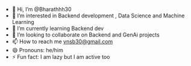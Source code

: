 - 👋 Hi, I’m @Bharathhh30
- 👀 I’m interested in Backend development , Data Science and Machine Learning
- 🌱 I’m currently learning Backend dev
- 💞️ I’m looking to collaborate on Backend and GenAi projects
- 📫 How to reach me vnsb30@gmail.com
- 😄 Pronouns: he/him
- ⚡ Fun fact: I am lazy but I am active too

<!---
Bharathhh30/Bharathhh30 is a ✨ special ✨ repository because its `README.md` (this file) appears on your GitHub profile.
You can click the Preview link to take a look at your changes.
--->
